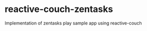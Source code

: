 reactive-couch-zentasks
=======================

Implementation of zentasks play sample app using reactive-couch
